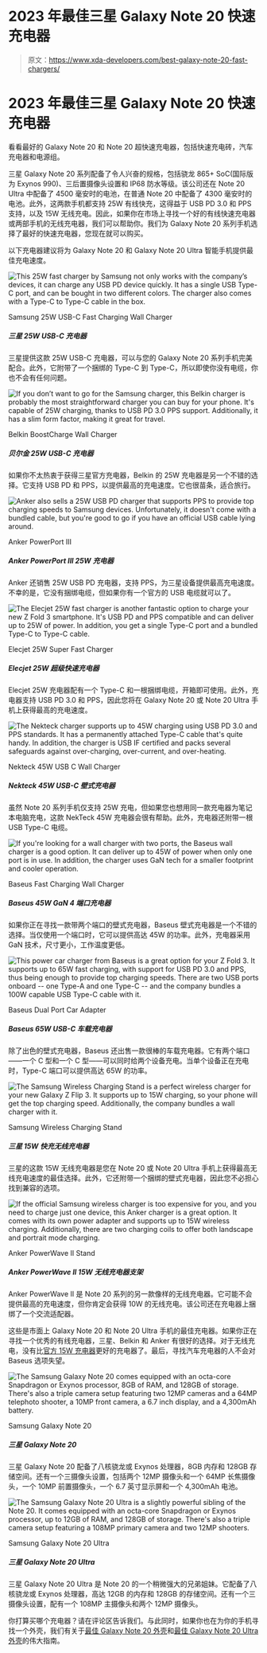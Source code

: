 # 2023 年最佳三星 Galaxy Note 20 快速充电器

> 原文：<https://www.xda-developers.com/best-galaxy-note-20-fast-chargers/>

# 2023 年最佳三星 Galaxy Note 20 快速充电器

看看最好的 Galaxy Note 20 和 Note 20 超快速充电器，包括快速充电砖，汽车充电器和电源组。

三星 Galaxy Note 20 系列配备了令人兴奋的规格，包括骁龙 865+ SoC(国际版为 Exynos 990)、三后置摄像头设置和 IP68 防水等级。该公司还在 Note 20 Ultra 中配备了 4500 毫安时的电池，在普通 Note 20 中配备了 4300 毫安时的电池。此外，这两款手机都支持 25W 有线快充，这得益于 USB PD 3.0 和 PPS 支持，以及 15W 无线充电。因此，如果你在市场上寻找一个好的有线快速充电器或两部手机的无线充电器，我们可以帮助你。我们为 Galaxy Note 20 系列手机选择了最好的快速充电器，您现在就可以购买。

以下充电器建议将为 Galaxy Note 20 和 Galaxy Note 20 Ultra 智能手机提供最佳充电速度。

 <picture>![This 25W fast charger by Samsung not only works with the company’s devices, it can charge any USB PD device quickly. It has a single USB Type-C port, and can be bought in two different colors. The charger also comes with a Type-C to Type-C cable in the box.](img/d2cdd7642f69a8e86fd636ed8fdd0e09.png)</picture> 

Samsung 25W USB-C Fast Charging Wall Charger

##### 三星 25W USB-C 充电器

三星提供这款 25W USB-C 充电器，可以与您的 Galaxy Note 20 系列手机完美配合。此外，它附带了一个捆绑的 Type-C 到 Type-C，所以即使你没有电缆，你也不会有任何问题。

 <picture>![If you don’t want to go for the Samsung charger, this Belkin charger is probably the most straightforward charger you can buy for your phone. It's capable of 25W charging, thanks to USB PD 3.0 PPS support. Additionally, it has a slim form factor, making it great for travel.](img/54f88c4403e3d44349ae475e089c4155.png)</picture> 

Belkin BoostCharge Wall Charger

##### 贝尔金 25W USB-C 充电器

如果你不太热衷于获得三星官方充电器，Belkin 的 25W 充电器是另一个不错的选择。它支持 USB PD 和 PPS，以提供最高的充电速度。它也很苗条，适合旅行。

 <picture>![Anker also sells a 25W USB PD charger that supports PPS to provide top charging speeds to Samsung devices. Unfortunately, it doesn't come with a bundled cable, but you're good to go if you have an official USB cable lying around.](img/3c57ec1b1b5ff2f50296b651c75062d3.png)</picture> 

Anker PowerPort III

##### Anker PowerPort III 25W 充电器

Anker 还销售 25W USB PD 充电器，支持 PPS，为三星设备提供最高充电速度。不幸的是，它没有捆绑电缆，但如果你有一个官方的 USB 电缆就可以了。

 <picture>![The Elecjet 25W fast charger is another fantastic option to charge your new Z Fold 3 smartphone. It's USB PD and PPS compatible and can deliver up to 25W of power. In addition, you get a single Type-C port and a bundled Type-C to Type-C cable.](img/5c70746a6dc7fa3f069be64925222d9d.png)</picture> 

Elecjet 25W Super Fast Charger

##### Elecjet 25W 超级快速充电器

Elecjet 25W 充电器配有一个 Type-C 和一根捆绑电缆，开箱即可使用。此外，充电器支持 USB PD 3.0 和 PPS，因此您将在 Galaxy Note 20 或 Note 20 Ultra 手机上获得最高的充电速度。

 <picture>![The Nekteck charger supports up to 45W charging using USB PD 3.0 and PPS standards. It has a permanently attached Type-C cable that's quite handy. In addition, the charger is USB IF certified and packs several safeguards against over-charging, over-current, and over-heating.](img/0110e33b3bc05a284551f31f1d31cb3e.png)</picture> 

Nekteck 45W USB C Wall Charger

##### Nekteck 45W USB-C 壁式充电器

虽然 Note 20 系列手机仅支持 25W 充电，但如果您也想用同一款充电器为笔记本电脑充电，这款 NekTeck 45W 充电器会很有帮助。此外，充电器还附带一根 USB Type-C 电缆。

 <picture>![If you're looking for a wall charger with two ports, the Baseus wall charger is a good option. It can deliver up to 45W of power when only one port is in use. In addition, the charger uses GaN tech for a smaller footprint and cooler operation.](img/a8a11f42c68c435a55fb88bb7d512072.png)</picture> 

Baseus Fast Charging Wall Charger

##### Baseus 45W GaN 4 端口充电器

如果你正在寻找一款带两个端口的壁式充电器，Baseus 壁式充电器是一个不错的选择。当仅使用一个端口时，它可以提供高达 45W 的功率。此外，充电器采用 GaN 技术，尺寸更小，工作温度更低。

 <picture>![This power car charger from Baseus is a great option for your Z Fold 3\. It supports up to 65W fast charging, with support for USB PD 3.0 and PPS, thus being enough to provide top charging speeds. There are two USB ports onboard -- one Type-A and one Type-C -- and the company bundles a 100W capable USB Type-C cable with it.](img/5be263ad5f8eb474f793c9524c2dc1ad.png)</picture> 

Baseus Dual Port Car Adapter

##### Baseus 65W USB-C 车载充电器

除了出色的壁式充电器，Baseus 还出售一款很棒的车载充电器。它有两个端口——一个 C 型和一个 C 型——可以同时给两个设备充电。当单个设备正在充电时，Type-C 端口可以提供高达 65W 的功率。

 <picture>![The Samsung Wireless Charging Stand is a perfect wireless charger for your new Galaxy Z Flip 3\. It supports up to 15W charging, so your phone will get the top charging speed. Additionally, the company bundles a wall charger with it.](img/af77f02e91b9499e06a84b3d3306ce1c.png)</picture> 

Samsung Wireless Charging Stand

##### 三星 15W 快充无线充电器

三星的这款 15W 无线充电器是您在 Note 20 或 Note 20 Ultra 手机上获得最高无线充电速度的最佳选择。此外，它还附带一个捆绑的壁式充电器，因此您不必担心找到兼容的选项。

 <picture>![If the official Samsung wireless charger is too expensive for you, and you need to charge just one device, this Anker charger is a great option. It comes with its own power adapter and supports up to 15W wireless charging. Additionally, there are two charging coils to offer both landscape and portrait mode charging.](img/37079668d0e060dde38f2d3363953156.png)</picture> 

Anker PowerWave II Stand

##### Anker PowerWave II 15W 无线充电器支架

Anker PowerWave II 是 Note 20 系列的另一款像样的无线充电器。它可能不会提供最高的充电速度，但你肯定会获得 10W 的无线充电。该公司还在充电器上捆绑了一个交流适配器。

这些是市面上 Galaxy Note 20 和 Note 20 Ultra 手机的最佳充电器。如果你正在寻找一个优秀的有线充电器，三星、Belkin 和 Anker 有很好的选择。对于无线充电，没有比[官方 15W 充电器](https://www.amazon.com/dp/B07VG9JMG1?tag=xda-1b7nqs6-20&ascsubtag=UUxdaUeUpU4049&asc_refurl=https%3A%2F%2Fwww.xda-developers.com%2Fbest-galaxy-note-20-fast-chargers%2F&asc_campaign=Short-Term)更好的充电器了。最后，寻找汽车充电器的人不会对 Baseus 选项失望。

 <picture>![The Samsung Galaxy Note 20 comes equipped with an octa-core Snapdragon or Exynos processor, 8GB of RAM, and 128GB of storage. There's also a triple camera setup featuring two 12MP cameras and a 64MP telephoto shooter, a 10MP front camera, a 6.7 inch display, and a 4,300mAh battery.](img/3ca15500f56e3f1c9b91f27bc4f7c362.png)</picture> 

Samsung Galaxy Note 20

##### 三星 Galaxy Note 20

三星 Galaxy Note 20 配备了八核骁龙或 Exynos 处理器，8GB 内存和 128GB 存储空间。还有一个三摄像头设置，包括两个 12MP 摄像头和一个 64MP 长焦摄像头，一个 10MP 前置摄像头，一个 6.7 英寸显示屏和一个 4,300mAh 电池。

 <picture>![The Samsung Galaxy Note 20 Ultra is a slightly powerful sibling of the Note 20\. It comes equipped with an octa-core Snapdragon or Exynos processor, up to 12GB of RAM, and 128GB of storage. There's also a triple camera setup featuring a 108MP primary camera and two 12MP shooters.](img/ea401b2b91676d0e501c95ff7e38f0d7.png)</picture> 

Samsung Galaxy Note 20 Ultra

##### 三星 Galaxy Note 20 Ultra

三星 Galaxy Note 20 Ultra 是 Note 20 的一个稍微强大的兄弟姐妹。它配备了八核骁龙或 Exynos 处理器，高达 12GB 的内存和 128GB 的存储空间。还有一个三摄像头设置，配有一个 108MP 主摄像头和两个 12MP 摄像头。

你打算买哪个充电器？请在评论区告诉我们。与此同时，如果你也在为你的手机寻找一个外壳，我们有关于[最佳 Galaxy Note 20 外壳](https://www.xda-developers.com/best-galaxy-note-20-cases/)和[最佳 Galaxy Note 20 Ultra 外壳](https://www.xda-developers.com/best-galaxy-note-20-ultra-cases/)的伟大指南。